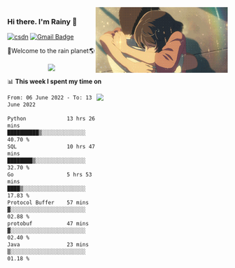 <img  align='right' height="150" src="https://github.com/LikeRainDay/LikeRainDay/blob/master/pic/img_rain_1.gif?raw=true">



### Hi there. I'm Rainy :lemon:

[![csdn](https://img.shields.io/badge/-csdn-c14438?style=flat-square&logo=c&logoColor=white)](https://blog.csdn.net/qq_15807167)
[![Gmail Badge](https://img.shields.io/badge/-gmail-c14438?style=flat-square&logo=Gmail&logoColor=white&link=mailto:houshuai0816@gmail.com)](mailto:houshuai0816@gmail.com)

🚀Welcome to the rain planet🌎

<center>
<img align='center'  src="https://source.unsplash.com/random/1200x600">
</center>

📊 **This week I spent my time on**

<img align='right'   width="300" src="https://github-readme-stats.vercel.app/api?username=LikeRainDay&show_icons=true&title_color=fff&icon_color=79ff97&text_color=9f9f9f&bg_color=151515">

<!--START_SECTION:waka-->

```text
From: 06 June 2022 - To: 13 June 2022

Python             13 hrs 26 mins  ██████████▒░░░░░░░░░░░░░░   40.70 %
SQL                10 hrs 47 mins  ████████▒░░░░░░░░░░░░░░░░   32.70 %
Go                 5 hrs 53 mins   ████▒░░░░░░░░░░░░░░░░░░░░   17.83 %
Protocol Buffer    57 mins         ▓░░░░░░░░░░░░░░░░░░░░░░░░   02.88 %
protobuf           47 mins         ▓░░░░░░░░░░░░░░░░░░░░░░░░   02.40 %
Java               23 mins         ▒░░░░░░░░░░░░░░░░░░░░░░░░   01.18 %
```

<!--END_SECTION:waka-->
